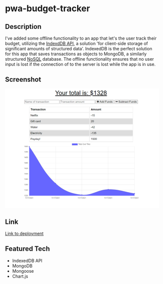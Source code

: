 
# pwa-budget-tracker

## Description

I've added some offline functionality to an app that let's the user track their budget, utilizing the [IndexdDB API](https://developer.mozilla.org/en-US/docs/Web/API/IndexedDB_API), a solution 'for client-side storage of significant amounts of structured data'. IndexedDB is the perfect solution for this app that saves transactions as objects to MongoDB, a similarly structured [NoSQL](https://en.wikipedia.org/wiki/NoSQL) database. The offline functionality ensures that no user input is lost if the connection of to the server is lost while the app is in use.

## Screenshot

![Screenshot of the homepage with chart](./images/homepage.png)

## Link

[Link to deployment]()

## Featured Tech

* IndexedDB API
* MongoDB
* Mongoose
* Chart.js